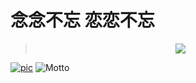# 念念不忘 恋恋不忘 
> <div align="center"> <img src="https://v2.jinrishici.com/one.svg" /> </div>
[![pic](http://api.btstu.cn/sjbz/?lx=dongman)](https://github.com/FreeL00P/)
![Motto](https://readme-typing-svg.herokuapp.com/?lines=念念不忘&nbsp恋恋不忘&center=true&size=27)
